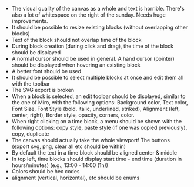 - The visual quality of the canvas as a whole and text is horrible. There's also a lot of whitespace on the right of the sunday. Needs huge improvements.
- It should be possible to resize existing blocks (without overlapping other blocks)
- Text of the block should not overlap time of the block
- During block creation (during click and drag), the time of the block should be displayed
- A normal cursor should be used in general. A hand cursor (pointer) should be displayed when hovering an existing block
- A better font should be used
- It should be possible to select multiple blocks at once and edit them all with the toolbar
- The SVG export is broken
- When a block is selected, an edit toolbar should be displayed, similar to the one of Miro, with the following options: Background color, Text color, Font Size, Font Style (bold, italic, underlined, striked), Alignment (left, center, right), Border style, opacity, corners, color. 
- When right clicking on a time block, a menu should be shown with the following options: copy style, paste style (if one was copied previously), copy, duplicate
- The canvas should actually take the whole viewport! The buttons (export svg, png, clear all etc should be within)
- By default the text in a time block should be aligned center & middle
- In top left, time blocks should display start time - end time (duration in hours/minutes) (e.g., 13:00 - 14:00 (1h))
- Colors should be hex codes
- alignment (vertical, horizontal), etc should be enums